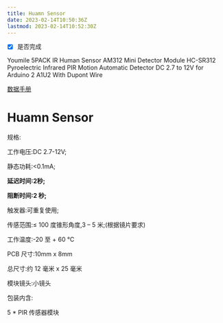 ```yaml
---
title: Huamn Sensor
date: 2023-02-14T10:50:36Z
lastmod: 2023-02-14T10:52:30Z
---
```

- [x] 是否完成

Youmile 5PACK IR Human Sensor AM312 Mini Detector Module HC-SR312 Pyroelectric Infrared PIR Motion Automatic Detector DC 2.7 to 12V for Arduino 2 A1U2 With Dupont Wire

[数据手册](https://cdn-shop.adafruit.com/product-files/4871/4871_C15784.pdf)
# Huamn Sensor

规格:

工作电压:DC 2.7-12V;

静态功耗:<0.1mA;

**延迟时间:2秒;**

**阻断时间:2 秒;**

触发器:可重复使用;

传感范围:≤ 100 度锥形角度,3 – 5 米;(根据镜片要求)

工作温度:-20 至 + 60 ℃

PCB 尺寸:10mm x 8mm

总尺寸:约 12 毫米 x 25 毫米

模块镜头:小镜头

包装内含:

5 * PIR 传感器模块

‍
